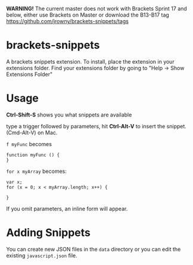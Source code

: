 **WARNING!** The current master does not work with Brackets Sprint 17 and below, either use Brackets on Master or download the B13-B17 tag https://github.com/jrowny/brackets-snippets/tags

brackets-snippets
=================

A brackets snippets extension. To install, place the extension in your extensions folder. Find your extensions folder by going to "Help -> Show Extensions Folder"

Usage
=====
**Ctrl-Shift-S** shows you what snippets are available

type a trigger followed by parameters, hit **Ctrl-Alt-V** to insert the snippet. (Cmd-Alt-V) on Mac. 

```f myFunc``` becomes 

```
function myFunc () {
}
```

```for x myArray```
becomes:
```
var x;
for (x = 0; x < myArray.length; x++) {

}
```

If you omit parameters, an inline form will appear. 

Adding Snippets
===============
You can create new JSON files in the ```data``` directory or you can edit the existing ```javascript.json``` file. 
